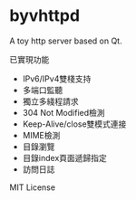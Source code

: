 # byvhttpd

A toy http server based on Qt.

已實現功能

  * IPv6/IPv4雙棧支持
  * 多端口監聽
  * 獨立多綫程請求
  * 304 Not Modified檢測
  * Keep-Alive/close雙模式連接
  * MIME檢測
  * 目錄瀏覽
  * 目錄index頁面遞歸指定
  * 訪問日誌

MIT License
